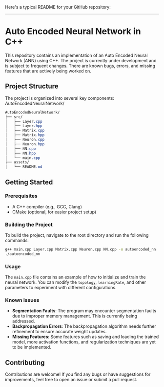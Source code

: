 Here's a typical README for your GitHub repository:

---

# Auto Encoded Neural Network in C++

This repository contains an implementation of an Auto Encoded Neural Network (ANN) using C++. The project is currently under development and is subject to frequent changes. There are known bugs, errors, and missing features that are actively being worked on.

## Project Structure

The project is organized into several key components:
AutoEncodedNeuralNetwork/
```css
AutoEncodedNeuralNetwork/
├── src/
│   ├── Layer.cpp
│   ├── Layer.hpp
│   ├── Matrix.cpp
│   ├── Matrix.hpp
│   ├── Neuron.cpp
│   ├── Neuron.hpp
│   ├── NN.cpp
│   ├── NN.hpp
│   └── main.cpp
├── assets/
│   └── README.md
```

## Getting Started

### Prerequisites

- A C++ compiler (e.g., GCC, Clang)
- CMake (optional, for easier project setup)

### Building the Project

To build the project, navigate to the root directory and run the following commands:

```bash
g++ main.cpp Layer.cpp Matrix.cpp Neuron.cpp NN.cpp -o autoencoded_nn
./autoencoded_nn
```

### Usage

The `main.cpp` file contains an example of how to initialize and train the neural network. You can modify the `topology`, `learningRate`, and other parameters to experiment with different configurations.

### Known Issues

- **Segmentation Faults**: The program may encounter segmentation faults due to improper memory management. This is currently being addressed.
- **Backpropagation Errors**: The backpropagation algorithm needs further refinement to ensure accurate weight updates.
- **Missing Features**: Some features such as saving and loading the trained model, more activation functions, and regularization techniques are yet to be implemented.

## Contributing

Contributions are welcome! If you find any bugs or have suggestions for improvements, feel free to open an issue or submit a pull request.

